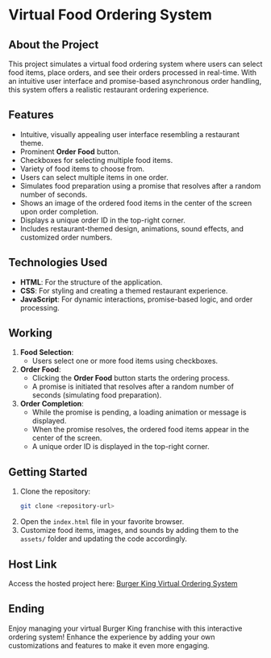# Virtual Food Ordering System



## About the Project

This project simulates a virtual food ordering system where users can select food items, place orders, and see their orders processed in real-time. With an intuitive user interface and promise-based asynchronous order handling, this system offers a realistic restaurant ordering experience.

## Features

- Intuitive, visually appealing user interface resembling a restaurant theme.
- Prominent **Order Food** button.
- Checkboxes for selecting multiple food items.
- Variety of food items to choose from.
- Users can select multiple items in one order.
- Simulates food preparation using a promise that resolves after a random number of seconds.
- Shows an image of the ordered food items in the center of the screen upon order completion.
- Displays a unique order ID in the top-right corner.
- Includes restaurant-themed design, animations, sound effects, and customized order numbers.

## Technologies Used

- **HTML**: For the structure of the application.
- **CSS**: For styling and creating a themed restaurant experience.
- **JavaScript**: For dynamic interactions, promise-based logic, and order processing.

## Working

1. **Food Selection**:
   - Users select one or more food items using checkboxes.
2. **Order Food**:
   - Clicking the **Order Food** button starts the ordering process.
   - A promise is initiated that resolves after a random number of seconds (simulating food preparation).
3. **Order Completion**:
   - While the promise is pending, a loading animation or message is displayed.
   - When the promise resolves, the ordered food items appear in the center of the screen.
   - A unique order ID is displayed in the top-right corner.

## Getting Started

1. Clone the repository:
   ```bash
   git clone <repository-url>
   ```
2. Open the `index.html` file in your favorite browser.
3. Customize food items, images, and sounds by adding them to the `assets/` folder and updating the code accordingly.

## Host Link

Access the hosted project here: [Burger King Virtual Ordering System](<hosted-link>)

## Ending

Enjoy managing your virtual Burger King franchise with this interactive ordering system! Enhance the experience by adding your own customizations and features to make it even more engaging.

